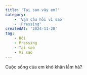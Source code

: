 ```yaml
---
title: 'Tại sao vậy em?'
category: 
    - 'Vạn câu hỏi vì sao'
    - 'Pressing'
createdAt: '2024-11-20'
tag:
    - Hỏi
    - Pressing
    - Tại sao
    - Vì sao
---
```

Cuộc sống của em khó khăn lắm hả?